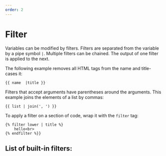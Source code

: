 ```yaml
---
order: 2
---
```

# Filter

Variables can be modified by filters. Filters are separated from the variable by a pipe symbol `|`. Multiple filters can be chained. The output of one filter is applied to the next.

The following example removes all HTML tags from the name and title-cases it:
```twig
{{ name  |title }}
```

Filters that accept arguments have parentheses around the arguments. This example joins the elements of a list by commas:
```twig
{{ list | join(', ') }}
```

To apply a filter on a section of code, wrap it with the `filter` tag:

```twig
{% filter lower | title %}
	hello<br>
{% endfilter %}}

```

## List of built-in filters:

<ChildTableOfContents :max="1" />
